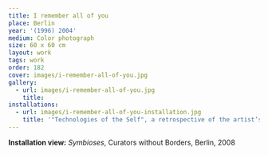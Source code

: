 ```yaml
---
title: I remember all of you
place: Berlin
year: '(1996) 2004'
medium: Color photograph
size: 60 x 60 cm
layout: work
tags: work
order: 182
cover: images/i-remember-all-of-you.jpg
gallery:
  - url: images/i-remember-all-of-you.jpg
    title:
installations:
  - url: images/i-remember-all-of-you-installation.jpg
    title: '"Technologies of the Self", a retrospective of the artist’s most important photographic series from 1995–2015, curated by Barbara Piwowarska,  Galeria Studio, Warsaw, 2015'
---
```

**Installation view:** *Symbioses*, Curators without Borders, Berlin, 2008